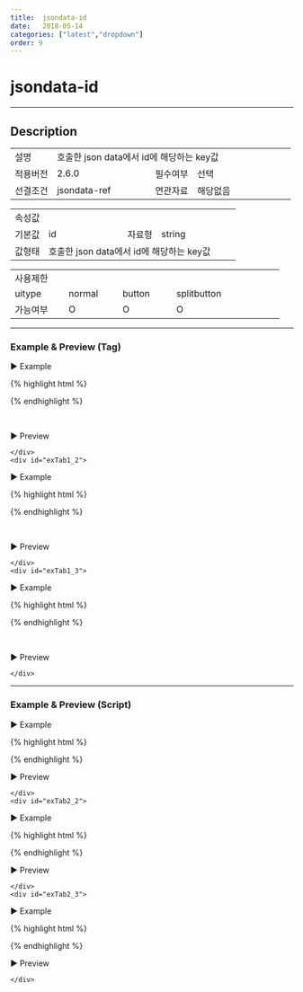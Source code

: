 ```yaml
---
title:  jsondata-id
date:   2018-05-14
categories: ["latest","dropdown"]
order: 9
---
```


jsondata-id
===

---

## Description

<table style="width:100%">
    <colgroup>
        <col width="15%"/>
        <col width="35%"/>
        <col width="15%"/>
        <col width="35%"/>
    </colgroup>
    <tr>
        <td class="tdTitle">설명</td>
        <td colspan="3">호출한 json data에서 id에 해당하는 key값</td>
    </tr>
    <tr>
        <td class="tdTitle">적용버전</td>
        <td>2.6.0</td>
        <td class="tdTitle">필수여부</td>
        <td>선택</td>
    </tr>
    <tr>
        <td class="tdTitle">선결조건</td>
        <td>jsondata-ref</td>
        <td class="tdTitle">연관자료</td>
        <td>해당없음</td>
    </tr>
</table>
<table style="width:100%">
    <colgroup>
        <col width="15%"/>
        <col width="35%"/>
        <col width="15%"/>
        <col width="35%"/>
    </colgroup>
    <tr>
        <td class="tdTitle tdBg" colspan="4">속성값</td>
    </tr>
    <tr>
        <td class="tdTitle">기본값</td>
        <td>id</td>
        <td class="tdTitle">자료형</td>
        <td>string</td>
    </tr>
    <tr>
        <td class="tdTitle">값형태</td>
        <td colspan="3">호출한 json data에서 id에 해당하는 key값</td>
    </tr>
</table>
<table style="width:100%">
    <colgroup>
        <col width="20%"/>
        <col width="20%"/>
        <col width="20%"/>
        <col width="20%"/>
        <col width="20%"/>
    </colgroup>
    <tr>
        <td class="tdTitle tdBg" colspan="5">사용제한</td>
    </tr>
    <tr>
        <td>uitype</td>
        <td class="tdCenter">normal</td>
        <td class="tdCenter">button</td>
        <td class="tdCenter">splitbutton</td>
        <td></td>
    </tr>
    <tr>
        <td>가능여부</td>
        <td class="tdBlue tdCenter">O</td>
        <td class="tdBlue tdCenter">O</td>
        <td class="tdBlue tdCenter">O</td>
        <td></td>
    </tr>
</table>

---
### Example & Preview (Tag)

<script>
    var jsondata = [
        {idKey : '1', pid : '-1', text : 'input'},
        {idKey : '1_1', pid : '1', text : 'text'},
        {idKey : '1_2', pid : '1', text : 'password'},
        {idKey : '1_1_1', pid : '1_1', text : 'init'},
        {idKey : '2', pid : '-1', text : 'picker'},
        {idKey : '3', pid : '-1', text : 'radio'},
        {idKey : '4', pid : '-1', text : 'select'}
    ];
</script>

<sbux-tabs id="exTab1" name="exTab1" uitype="normal" title-target-id-array="exTab1_1^exTab1_2^exTab1_3" title-text-array="normal(변동형)^button(변동형)^splitbutton(변동형)" is-scrollable="false">
</sbux-tabs>
<div class="tab-content">
    <div id="exTab1_1">

▶ Example

{% highlight html %}
<script>
    var jsondata = [
        {idKey : '1', pid : '-1', text : 'input'},
        {idKey : '1_1', pid : '1', text : 'text'},
        {idKey : '1_2', pid : '1', text : 'password'},
        {idKey : '1_1_1', pid : '1_1', text : 'init'},
        {idKey : '2', pid : '-1', text : 'picker'},
        {idKey : '3', pid : '-1', text : 'radio'},
        {idKey : '4', pid : '-1', text : 'select'}
    ];
</script>
<sbux-dropdown id="sbIdx1_1" name="sbTagNm1_1" uitype="normal" jsondata-ref="jsondata" text="SBUx normal dropdown" jsondata-id="idKey"></sbux-dropdown>
{% endhighlight %}


<br>

▶ Preview 

<sbux-dropdown id="sbIdx1_1" name="sbTagNm1_1" uitype="normal" jsondata-ref="jsondata" text="SBUx normal dropdown" jsondata-id="idKey"></sbux-dropdown>

    </div>
    <div id="exTab1_2">

▶ Example

{% highlight html %}
<script>
    var jsondata = [
        {idKey : '1', pid : '-1', text : 'input'},
        {idKey : '1_1', pid : '1', text : 'text'},
        {idKey : '1_2', pid : '1', text : 'password'},
        {idKey : '1_1_1', pid : '1_1', text : 'init'},
        {idKey : '2', pid : '-1', text : 'picker'},
        {idKey : '3', pid : '-1', text : 'radio'},
        {idKey : '4', pid : '-1', text : 'select'}
    ];
</script>
<sbux-dropdown id="sbIdx1_2" name="sbTagNm1_2" uitype="button" jsondata-ref="jsondata" text="SBUx button dropdown" jsondata-id="idKey"></sbux-dropdown>
{% endhighlight %}


<br>

▶ Preview 

<sbux-dropdown id="sbIdx1_2" name="sbTagNm1_2" uitype="button" jsondata-ref="jsondata" text="SBUx button dropdown" jsondata-id="idKey"></sbux-dropdown>

    </div>
    <div id="exTab1_3">

▶ Example

{% highlight html %}
<script>
    var jsondata = [
        {idKey : '1', pid : '-1', text : 'input'},
        {idKey : '1_1', pid : '1', text : 'text'},
        {idKey : '1_2', pid : '1', text : 'password'},
        {idKey : '1_1_1', pid : '1_1', text : 'init'},
        {idKey : '2', pid : '-1', text : 'picker'},
        {idKey : '3', pid : '-1', text : 'radio'},
        {idKey : '4', pid : '-1', text : 'select'}
    ];
</script>
<sbux-dropdown id="sbIdx1_3" name="sbTagNm1_3" uitype="splitbutton" jsondata-ref="jsondata" text="SBUx splitbutton dropdown" jsondata-id="idKey"></sbux-dropdown>
{% endhighlight %}


<br>

▶ Preview 

<sbux-dropdown id="sbIdx1_3" name="sbTagNm1_3" uitype="splitbutton" jsondata-ref="jsondata" text="SBUx splitbutton dropdown" jsondata-id="idKey"></sbux-dropdown>

    </div>
</div>

---
### Example & Preview (Script)

<sbux-tabs id="exTab2" name="exTab2" uitype="normal" title-target-id-array="exTab2_1^exTab2_2^exTab2_3" title-text-array="normal(변동형)^button(변동형)^splitbutton(변동형)" is-scrollable="false">
</sbux-tabs>
<div class="tab-content">
    <div id="exTab2_1">

▶ Example

{% highlight html %}
<div id="sbArea2_1"></div>
<script>
    var jsondata = [
        {idKey : '1', pid : '-1', text : 'input'},
        {idKey : '1_1', pid : '1', text : 'text'},
        {idKey : '1_2', pid : '1', text : 'password'},
        {idKey : '1_1_1', pid : '1_1', text : 'init'},
        {idKey : '2', pid : '-1', text : 'picker'},
        {idKey : '3', pid : '-1', text : 'radio'},
        {idKey : '4', pid : '-1', text : 'select'}
    ];
    $(document).ready(function(){
        $('#sbArea2_1').sbDropdown({
            name : 'sbScriptNm2_1',
            uitype : 'normal',
            jsondataRef : 'jsondata',
            text : 'SBUx normal dropdown',
            jsondataId : 'idKey'
        });
    }); 
</script>
{% endhighlight %}

<br>

▶ Preview 

<div id="sbArea2_1"></div>
<script>
    $(document).ready(function(){
        $('#sbArea2_1').sbDropdown({
            name : 'sbScriptNm2_1',
            uitype : 'normal',
            jsondataRef : 'jsondata',
            text : 'SBUx normal dropdown',
            jsondataId : 'idKey'
        });
    }); 
</script>

    </div>
    <div id="exTab2_2">

▶ Example

{% highlight html %}
<div id="sbArea2_2"></div>
<script>
    var jsondata = [
        {idKey : '1', pid : '-1', text : 'input'},
        {idKey : '1_1', pid : '1', text : 'text'},
        {idKey : '1_2', pid : '1', text : 'password'},
        {idKey : '1_1_1', pid : '1_1', text : 'init'},
        {idKey : '2', pid : '-1', text : 'picker'},
        {idKey : '3', pid : '-1', text : 'radio'},
        {idKey : '4', pid : '-1', text : 'select'}
    ];
    $(document).ready(function(){
        $('#sbArea2_2').sbDropdown({
            name : 'sbScriptNm2_2',
            uitype : 'button',
            jsondataRef : 'jsondata',
            text : 'SBUx button dropdown',
            jsondataId : 'idKey'
        });
    }); 
</script>
{% endhighlight %}

<br>

▶ Preview 

<div id="sbArea2_2"></div>
<script>
    $(document).ready(function(){
        $('#sbArea2_2').sbDropdown({
            name : 'sbScriptNm2_2',
            uitype : 'button',
            jsondataRef : 'jsondata',
            text : 'SBUx button dropdown',
            jsondataId : 'idKey'
        });
    }); 
</script>

    </div>
    <div id="exTab2_3">

▶ Example

{% highlight html %}
<div id="sbArea2_3"></div>
<script>
    var jsondata = [
        {idKey : '1', pid : '-1', text : 'input'},
        {idKey : '1_1', pid : '1', text : 'text'},
        {idKey : '1_2', pid : '1', text : 'password'},
        {idKey : '1_1_1', pid : '1_1', text : 'init'},
        {idKey : '2', pid : '-1', text : 'picker'},
        {idKey : '3', pid : '-1', text : 'radio'},
        {idKey : '4', pid : '-1', text : 'select'}
    ];
    $(document).ready(function(){
        $('#sbArea2_3').sbDropdown({
            name : 'sbScriptNm2_3',
            uitype : 'splitbutton',
            jsondataRef : 'jsondata',
            text : 'SBUx splitbutton dropdown',
            jsondataId : 'idKey'
        });
    }); 
</script>
{% endhighlight %}

<br>

▶ Preview 

<div id="sbArea2_3"></div>
<script>
    $(document).ready(function(){
        $('#sbArea2_3').sbDropdown({
            name : 'sbScriptNm2_3',
            uitype : 'splitbutton',
            jsondataRef : 'jsondata',
            text : 'SBUx splitbutton dropdown',
            jsondataId : 'idKey'
        });
    }); 
</script>

    </div>
</div>